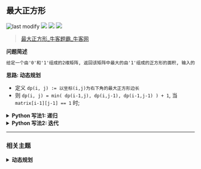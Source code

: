 ## 最大正方形
<!--START_SECTION:badge-->
![last modify](https://img.shields.io/static/v1?label=last%20modify&message=2025-07-08%2016%3A53%3A13&label_color=gray&color=thistle&style=flat-square)
[![](https://img.shields.io/static/v1?label=&message=%E4%B8%AD%E7%AD%89&label_color=gray&color=yellow&style=flat-square)](../../../README.md#中等)
[![](https://img.shields.io/static/v1?label=&message=%E7%89%9B%E5%AE%A2&label_color=gray&color=green&style=flat-square)](../../../README.md#牛客)
[![](https://img.shields.io/static/v1?label=&message=%E5%8A%A8%E6%80%81%E8%A7%84%E5%88%92&label_color=gray&color=blue&style=flat-square)](../../../README.md#动态规划)
<!--END_SECTION:badge-->
<!--info
tags: [动态规划]
source: 牛客
level: 中等
number: '0108'
name: 最大正方形
companies: []
-->

> [最大正方形_牛客题霸_牛客网](https://www.nowcoder.com/practice/0058c4092cec44c2975e38223f10470e)

<summary><b>问题简述</b></summary>

```txt
给定一个由'0'和'1'组成的2维矩阵, 返回该矩阵中最大的由'1'组成的正方形的面积, 输入的矩阵是字符形式而非数字形式.
```

<!--
<details><summary><b>详细描述</b></summary>

```txt
```

</details>
-->

<!-- <div align="center"><img src="../../../_assets/xxx.png" height="300" /></div> -->

<summary><b>思路: 动态规划</b></summary>

- 定义 `dp(i, j) := 以坐标(i,j)为右下角的最大正方形边长`
- 则 `dp(i, j) = min( dp(i-1,j), dp(i,j-1), dp(i-1,j-1) ) + 1`, 当 `matrix[i-1][j-1] == 1` 时;

<details><summary><b>Python 写法1: 递归</b></summary>

```python
class Solution:
    def solve(self , matrix: List[List[str]]) -> int:
        if not matrix: return 0

        self.mx = 0

        from functools import lru_cache
        @lru_cache(maxsize=None)
        def dp(i, j):  # 以坐标(i,j)为右下角的最大正方形边长
            if i == 0 or j == 0: return 0
            r1, r2, r3 = dp(i - 1, j), dp(i, j - 1), dp(i - 1, j - 1)
            if matrix[i - 1][j - 1] == '1':
                ret = min(r1, r2, r3) + 1
                self.mx = max(self.mx, ret)
                return ret
            return 0

        m, n = len(matrix), len(matrix[0])
        dp(m, n)
        return self.mx ** 2
```

</details>

<details><summary><b>Python 写法2: 迭代</b></summary>

```python
class Solution:
    def solve(self , matrix: List[List[str]]) -> int:
        if not matrix: return 0

        self.mx = 0
        m, n = len(matrix), len(matrix[0])
        dp = [[0] * (n + 1) for _ in range(m + 1)]

        for i in range(1, m + 1):
            for j in range(1, n + 1):
                r1, r2, r3 = dp[i - 1][j], dp[i][j - 1], dp[i - 1][j - 1]
                if matrix[i - 1][j - 1] == '1':
                    ret = min(r1, r2, r3) + 1
                    self.mx = max(self.mx, ret)
                    dp[i][j] = ret

        return self.mx ** 2
```

</details>


<!--START_SECTION:relate-->
---

### 相关主题

<details><summary><b>动态规划</b></summary>

> [[中等, LeetCode] 一和零](../06/LeetCode_0474_中等_一和零.md)  
> [[中等, LeetCode] 三角形最小路径和](../06/LeetCode_0120_中等_三角形最小路径和.md)  
> [[中等, LeetCode] 不同的二叉搜索树](../03/LeetCode_0096_中等_不同的二叉搜索树.md)  
> [[中等, LeetCode] 乘积最大子数组](../06/LeetCode_0152_中等_乘积最大子数组.md)  
> [[中等, LeetCode] 买卖股票的最佳时机II 🔥](../06/LeetCode_0122_中等_买卖股票的最佳时机II.md)  
> [[中等, LeetCode] 完全平方数](../02/LeetCode_0279_中等_完全平方数.md)  
> [[中等, LeetCode] 打家劫舍](../06/LeetCode_0198_中等_打家劫舍.md)  
> [[中等, LeetCode] 打家劫舍II](../06/LeetCode_0213_中等_打家劫舍II.md)  
> [[中等, LeetCode] 整数拆分](../../2021/12/LeetCode_0343_中等_整数拆分.md)  
> [[中等, LeetCode] 最小路径和](../01/LeetCode_0064_中等_最小路径和.md)  
> [[中等, LeetCode] 最长回文子串 🔥](../../2021/10/LeetCode_0005_中等_最长回文子串.md)  
> [[中等, LeetCode] 最长递增子序列 🔥](../06/LeetCode_0300_中等_最长递增子序列.md)  
> [[中等, LeetCode] 解码方法](../02/LeetCode_0091_中等_解码方法.md)  
> [[中等, LeetCode] 零钱兑换](../06/LeetCode_0322_中等_零钱兑换.md)  
> [[中等, LeetCode] 零钱兑换II](../06/LeetCode_0518_中等_零钱兑换II.md)  
> [[中等, 剑指Offer] n个骰子的点数](../01/剑指Offer_6000_中等_n个骰子的点数.md)  
> [[中等, 剑指Offer] 丑数 🔥](../../2021/12/剑指Offer_4900_中等_丑数.md)  
> [[中等, 剑指Offer] 剪绳子（整数拆分）](../../2021/11/剑指Offer_1401_中等_剪绳子（整数拆分）.md)  
> [[中等, 剑指Offer] 圆圈中最后剩下的数字（约瑟夫环问题） 🔥](../01/剑指Offer_6200_中等_圆圈中最后剩下的数字（约瑟夫环问题）.md)  
> [[中等, 剑指Offer] 斐波那契数列-3（把数字翻译成字符串）](../../2021/12/剑指Offer_4600_中等_斐波那契数列-3（把数字翻译成字符串）.md)  
> [[中等, 剑指Offer] 最长不含重复字符的子字符串](../../2021/12/剑指Offer_4800_中等_最长不含重复字符的子字符串.md)  
> [[中等, 剑指Offer] 礼物的最大价值](../../2021/12/剑指Offer_4700_中等_礼物的最大价值.md)  
> [[中等, 牛客] 01背包 🔥](../05/牛客_0145_中等_01背包.md)  
> [[中等, 牛客] 丑数](../03/牛客_0079_中等_丑数.md)  
> [[中等, 牛客] 丢棋子问题（鹰蛋问题） 🔥](牛客_0087_中等_丢棋子问题（鹰蛋问题）.md)  
> [[中等, 牛客] 把数字翻译成字符串](../05/牛客_0116_中等_把数字翻译成字符串.md)  
> [[中等, 牛客] 最长公共子串](../05/牛客_0127_中等_最长公共子串.md)  
> [[中等, 牛客] 最长公共子序列(二) 🔥](牛客_0092_中等_最长公共子序列(二).md)  
> [[中等, 牛客] 最长回文子串](../01/牛客_0017_中等_最长回文子串.md)  
> [[中等, 牛客] 矩阵的最小路径和](../03/牛客_0059_中等_矩阵的最小路径和.md)  
> [[中等, 牛客] 连续子数组的最大乘积](牛客_0083_中等_连续子数组的最大乘积.md)  
  > 
> [[困难, LeetCode] 买卖股票的最佳时机III](../06/LeetCode_0123_困难_买卖股票的最佳时机III.md)  
> [[困难, LeetCode] 最长有效括号 🔥](../10/LeetCode_0032_困难_最长有效括号.md)  
> [[困难, LeetCode] 正则表达式匹配 🔥](../01/LeetCode_0010_困难_正则表达式匹配.md)  
> [[困难, LeetCode] 编辑距离 🔥](../06/LeetCode_0072_困难_编辑距离.md)  
> [[困难, 剑指Offer] 正则表达式匹配](../../2021/11/剑指Offer_1900_困难_正则表达式匹配.md)  
> [[困难, 牛客] 最长上升子序列(三)](牛客_0091_困难_最长上升子序列(三).md)  
> [[困难, 牛客] 正则表达式匹配](../05/牛客_0122_困难_正则表达式匹配.md)  
> [[困难, 牛客] 编辑距离(二)](../02/牛客_0035_困难_编辑距离(二).md)  
> [[困难, 牛客] 通配符匹配](../03/牛客_0044_困难_通配符匹配.md)  
  > 
> [[简单, LeetCode] 买卖股票的最佳时机](../06/LeetCode_0121_简单_买卖股票的最佳时机.md)  
> [[简单, LeetCode] 最大子数组和](../01/LeetCode_0053_简单_最大子数组和.md)  
> [[简单, LeetCode] 爬楼梯](../01/LeetCode_0070_简单_爬楼梯.md)  
> [[简单, 剑指Offer] 斐波那契数列](../../2021/11/剑指Offer_1001_简单_斐波那契数列.md)  
> [[简单, 剑指Offer] 跳台阶](../../2021/11/剑指Offer_1002_简单_跳台阶.md)  
> [[简单, 剑指Offer] 连续子数组的最大和](../../2021/12/剑指Offer_4200_简单_连续子数组的最大和.md)  
> [[简单, 华为机试] 放苹果](../05/华为机试_061_简单_放苹果.md)  
> [[简单, 牛客] 兑换零钱(一)](../05/牛客_0126_简单_兑换零钱(一).md)  
> [[简单, 牛客] 斐波那契数列](../03/牛客_0065_简单_斐波那契数列.md)  
> [[简单, 牛客] 求路径](../02/牛客_0034_简单_求路径.md)  
> [[简单, 牛客] 跳台阶](../03/牛客_0068_简单_跳台阶.md)  
> [[简单, 牛客] 连续子数组的最大和](../01/牛客_0019_简单_连续子数组的最大和.md)  
  > 

</details>
<!--END_SECTION:relate-->